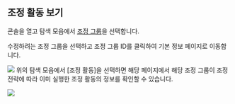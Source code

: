 ## 조정 활동 보기

콘솔을 열고 탐색 모음에서 [조정 그룹](https://console.cloud.tencent.com/autoscaling)을 선택합니다.

수정하려는 조정 그룹을 선택하고 조정 그룹 ID를 클릭하여 기본 정보 페이지로 이동합니다.

![](https://mc.qcloudimg.com/static/img/bae3ec563534769d6c38143b60299d74/image.png)
위의 탐색 모음에서 [조정 활동]을 선택하면 해당 페이지에서 해당 조정 그룹이 조정 전략에 따라 이미 실행한 조정 활동의 정보를 확인할 수 있습니다.

![](https://mc.qcloudimg.com/static/img/be90d8d34240120a87838e8f56c7b67f/image+%281%29.png)

